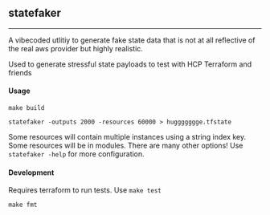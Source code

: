## statefaker

---

A vibecoded utlitiy to generate fake state data that is not at all reflective of the real aws provider but highly realistic.

Used to generate stressful state payloads to test with HCP Terraform and friends

#### Usage

`make build`

`statefaker -outputs 2000 -resources 60000 > huggggggge.tfstate`

Some resources will contain multiple instances using a string index key. Some resources will be in modules. There are many other options! Use `statefaker -help` for more configuration.

#### Development

Requires terraform to run tests. Use `make test`

`make fmt`

